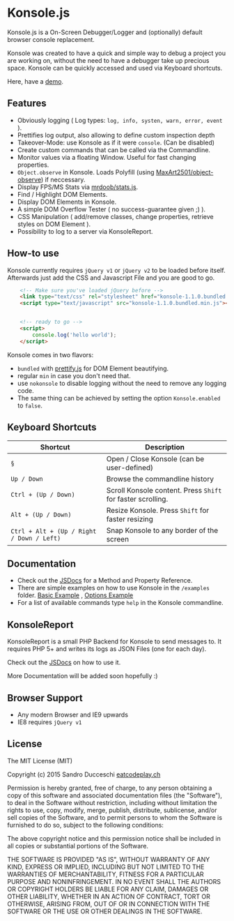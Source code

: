 # Konsole.js

Konsole.js is a On-Screen Debugger/Logger and (optionally)
default browser console replacement.

Konsole was created to have a quick and simple way to debug a 
project you are working on, without the need to have a debugger take
up precious space. Konsole can be quickly accessed and used
via Keyboard shortcuts.

Here, have a [demo](https://rawgit.com/eatcodeplay/Konsole.js/master/examples/basic.html).


## Features

* Obviously logging ( Log types: `log, info, systen, warn, error, event` ).
* Prettifies log output, also allowing to define custom inspection depth 
* Takeover-Mode: use Konsole as if it were `console`. (Can be disabled)
* Create custom commands that can be called via the Commandline.
* Monitor values via a floating Window. Useful for fast changing properties.
* `Object.observe` in Konsole. Loads Polyfill (using [MaxArt2501/object-observe](https://github.com/MaxArt2501/object-observe)) if neccessary.
* Display FPS/MS Stats via [mrdoob/stats.js](https://github.com/mrdoob/stats.js/).
* Find / Highlight DOM Elements.
* Display DOM Elements in Konsole.
* A simple DOM Overflow Tester ( no success-guarantee given ;) ).
* CSS Manipulation ( add/remove classes, change properties, retrieve styles on DOM Element ).
* Possibility to log to a server via KonsoleReport. 


## How-to use

Konsole currently requires `jQuery v1` or `jQuery v2` to be loaded before itself.
Afterwards just add the CSS and Javascript File and you are good to go.

```html
    <!-- Make sure you've loaded jQuery before -->
    <link type="text/css" rel="stylesheet" href="konsole-1.1.0.bundled.min.css" />
    <script type="text/javascript" src="konsole-1.1.0.bundled.min.js"></script>


    <!-- ready to go -->
    <script>
        console.log('hello world');
    </script>
```

Konsole comes in two flavors:

* `bundled` with [prettify.js](https://code.google.com/p/google-code-prettify/) for DOM Element beautifying.
* regular `min` in case you don't need that.
* use `nokonsole` to disable logging without the need to remove any logging code.
* The same thing can be achieved by setting the option `Konsole.enabled` to `false`.

## Keyboard Shortcuts

| Shortcut                                  | Description                                                 |
| ----------------------------------------- | ----------------------------------------------------------- |
| `§`                                       | Open / Close Konsole (can be user-defined)                  |
| `Up / Down`                               | Browse the commandline history                              |
| `Ctrl + (Up / Down)`                      | Scroll Konsole content. Press `Shift` for faster scrolling. |
| `Alt + (Up / Down)`                       | Resize Konsole. Press `Shift` for faster resizing           |
| `Ctrl + Alt + (Up / Right / Down / Left)` | Snap Konsole to any border of the screen                    |


## Documentation

* Check out the [JSDocs](https://rawgit.com/eatcodeplay/Konsole.js/master/docs/index.html) for a Method and Property Reference.
* There are simple examples on how to use Konsole in the `/examples` folder. [Basic Example](https://rawgit.com/eatcodeplay/Konsole.js/master/examples/basic.html) , [Options Example](https://rawgit.com/eatcodeplay/Konsole.js/master/examples/options.html)
* For a list of available commands type `help` in the Konsole commandline.


## KonsoleReport

KonsoleReport is a small PHP Backend for Konsole to send messages to. It requires
PHP 5+ and writes its logs as JSON Files (one for each day).

Check out the [JSDocs](https://rawgit.com/eatcodeplay/Konsole.js/master/docs/index.html) on how to use it.

More Documentation will be added soon hopefully :)

## Browser Support

* Any modern Browser and IE9 upwards
* IE8 requires `jQuery v1`

## License

The MIT License (MIT)

Copyright (c) 2015 Sandro Ducceschi [eatcodeplay.ch](http://eatcodeplay.ch)

Permission is hereby granted, free of charge, to any person obtaining a copy of
this software and associated documentation files (the "Software"), to deal in
the Software without restriction, including without limitation the rights to
use, copy, modify, merge, publish, distribute, sublicense, and/or sell copies of
the Software, and to permit persons to whom the Software is furnished to do so,
subject to the following conditions:

The above copyright notice and this permission notice shall be included in all
copies or substantial portions of the Software.

THE SOFTWARE IS PROVIDED "AS IS", WITHOUT WARRANTY OF ANY KIND, EXPRESS OR
IMPLIED, INCLUDING BUT NOT LIMITED TO THE WARRANTIES OF MERCHANTABILITY, FITNESS
FOR A PARTICULAR PURPOSE AND NONINFRINGEMENT. IN NO EVENT SHALL THE AUTHORS OR
COPYRIGHT HOLDERS BE LIABLE FOR ANY CLAIM, DAMAGES OR OTHER LIABILITY, WHETHER
IN AN ACTION OF CONTRACT, TORT OR OTHERWISE, ARISING FROM, OUT OF OR IN
CONNECTION WITH THE SOFTWARE OR THE USE OR OTHER DEALINGS IN THE SOFTWARE.
